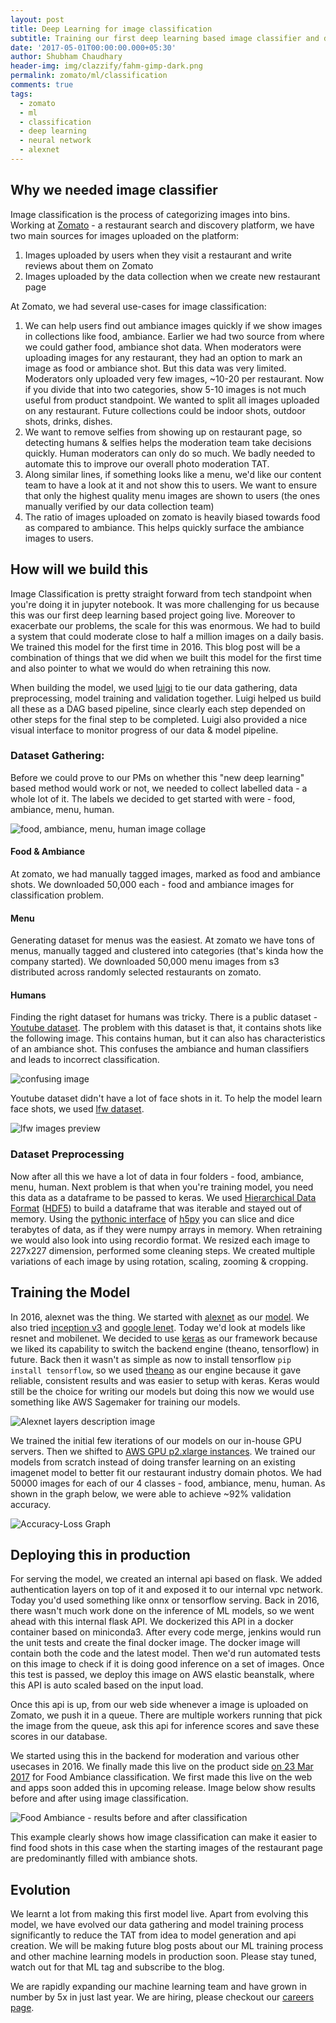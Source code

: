 ```yaml
---
layout: post
title: Deep Learning for image classification
subtitle: Training our first deep learning based image classifier and deploying it to production
date: '2017-05-01T00:00:00.000+05:30'
author: Shubham Chaudhary
header-img: img/clazzify/fahm-gimp-dark.png
permalink: zomato/ml/classification
comments: true
tags:
  - zomato
  - ml
  - classification
  - deep learning
  - neural network
  - alexnet
---
```


## Why we needed image classifier

Image classification is the process of categorizing images into bins.
Working at [Zomato][zomato-homepage] - a restaurant search and discovery platform,
we have two main sources for images uploaded on the platform:

1. Images uploaded by users when they visit a restaurant and write reviews about them on Zomato
2. Images uploaded by the data collection when we create new restaurant page

At Zomato, we had several use-cases for image classification:

1. We can help users find out ambiance images quickly if we show images in collections like food, ambiance.
Earlier we had two source from where we could gather food, ambiance shot data.
When moderators were uploading images for any restaurant, they had an option to mark an image as food or ambiance shot.
But this data was very limited. Moderators only uploaded very few images, ~10-20 per restaurant. Now if you divide
that into two categories, show 5-10 images is not much useful from product standpoint. We wanted to split all images
uploaded on any restaurant.
Future collections could be indoor shots, outdoor shots, drinks, dishes.
2. We want to remove selfies from showing up on restaurant page,
so detecting humans & selfies helps the moderation team take decisions quickly.
Human moderators can only do so much. We badly needed to automate this to improve our overall photo moderation TAT.
3. Along similar lines, if something looks like a menu,
we'd like our content team to have a look at it and not show this to users.
We want to ensure that only the highest quality menu images are shown to users
(the ones manually verified by our data collection team)
4. The ratio of images uploaded on zomato is heavily biased towards food as compared to ambiance.
This helps quickly surface the ambiance images to users.

## How will we build this

Image Classification is pretty straight forward from tech standpoint when you're doing it in jupyter notebook.
It was more challenging for us because this was our first deep learning based project going live.
Moreover to exacerbate our problems, the scale for this was enormous.
We had to build a system that could moderate close to half a million images on a daily basis.
We trained this model for the first time in 2016.
This blog post will be a combination of things that we did when we built this model for the first time and
also pointer to what we would do when retraining this now.

When building the model, we used [luigi][luigi-home] to tie our data gathering, data preprocessing, model training and validation together.
Luigi helped us build all these as a DAG based pipeline, since clearly each step depended on other steps for the final step to be completed.
Luigi also provided a nice visual interface to monitor progress of our data & model pipeline.

### Dataset Gathering:
Before we could prove to our PMs on whether this "new deep learning" based method would work or not,
we needed to collect labelled data - a whole lot of it.
The labels we decided to get started with were - food, ambiance, menu, human.

![food, ambiance, menu, human image collage][fahm-collage]

#### Food & Ambiance
At zomato, we had manually tagged images, marked as food and ambiance shots.
We downloaded 50,000 each - food and ambiance images for classification problem.

#### Menu
Generating dataset for menus was the easiest.
At zomato we have tons of menus, manually tagged and clustered into categories (that's kinda how the company started).
We downloaded 50,000 menu images from s3 distributed across randomly selected restaurants on zomato.

#### Humans
Finding the right dataset for humans was tricky.
There is a public dataset - [Youtube dataset][youtube-dataset].
The problem with this dataset is that, it contains shots like the following image.
This contains human, but it can also has characteristics of an ambiance shot.
This confuses the ambiance and human classifiers and leads to incorrect classification.

![confusing image][confusing-youtube-human-image]

Youtube dataset didn't have a lot of face shots in it. To help the model learn face shots, we used [lfw dataset][lfw-dataset].

![lfw images preview][lfw-images-preview]

### Dataset Preprocessing
Now after all this we have a lot of data in four folders - food, ambiance, menu, human.
Next problem is that when you're training model, you need this data as a dataframe to be passed to keras.
We used [Hierarchical Data Format][hdf] ([HDF5][h5py-home]) to build a dataframe that was iterable and stayed out of memory.
Using the [pythonic interface][h5py-docs] of [h5py][h5py-git] you can slice and dice terabytes of data,
as if they were numpy arrays in memory.
When retraining we would also look into using recordio format.
We resized each image to 227x227 dimension, performed some cleaning steps.
We created multiple variations of each image by using rotation, scaling, zooming & cropping.


## Training the Model

In 2016, alexnet was the thing.
We started with [alexnet][alexnet-paper] as our [model][alexnet-implementation].
We also tried [inception v3][inception-v3-paper] and [google lenet][goog-lenet-paper].
Today we'd look at models like resnet and mobilenet.
We decided to use [keras][keras] as our framework because we liked its capability to switch the backend engine (theano, tensorflow) in future.
Back then it wasn't as simple as now to install tensorflow `pip install tensorflow`,
so we used [theano][theano] as our engine because it gave reliable, consistent results and was easier to setup with keras.
Keras would still be the choice for writing our models but doing this now we would use something like AWS
Sagemaker for training our models.

![Alexnet layers description image][alexnet-layers-image]

We trained the initial few iterations of our models on our in-house GPU servers. Then we shifted to [AWS GPU p2.xlarge
 instances][aws-gpu-instances].
We trained our models from scratch instead of doing transfer learning on an existing imagenet model
to better fit our restaurant industry domain photos.
We had 50000 images for each of our 4 classes - food, ambiance, menu, human.
As shown in the graph below, we were able to achieve ~92% validation accuracy.

![Accuracy-Loss Graph][clazzify-accuracy-loss-graph]


## Deploying this in production

For serving the model, we created an internal api based on flask.
We added authentication layers on top of it and exposed it to our internal vpc network.
Today you'd used something like onnx or tensorflow serving.
Back in 2016, there wasn't much work done on the inference of ML models, so we went ahead with this internal flask API.
We dockerized this API in a docker container based on miniconda3.
After every code merge, jenkins would run the unit tests and create the final docker image.
The docker image will contain both the code and the latest model.
Then we'd run automated tests on this image to check if it is doing good inference on a set of images.
Once this test is passed, we deploy this image on AWS elastic beanstalk, where this API is auto scaled based on the input load.

Once this api is up, from our web side whenever a image is uploaded on Zomato, we push it in a queue.
There are multiple workers running that pick the image from the queue, ask this api for inference scores and save these scores in our database.

We started using this in the backend for moderation and various other usecases in 2016.
We finally made this live on the product side [on 23 Mar 2017][project-deep-announcement] for Food Ambiance classification.
We first made this live on the web and apps soon added this in upcoming release.
Image below show results before and after using image classification.

![Food Ambiance - results before and after classification][food-ambiance-web]

This example clearly shows how image classification can make it easier to find food shots
in this case when the starting images of the restaurant page are predominantly filled with ambiance shots.


## Evolution

We learnt a lot from making this first model live.
Apart from evolving this model, we have evolved our data gathering and model training
process significantly to reduce the TAT from idea to model generation and api creation.
We will be making future blog posts about our ML training process and other machine learning models in production soon.
Please stay tuned, watch out for that ML tag and subscribe to the blog.

We are rapidly expanding our machine learning team and have grown in number by 5x in just last year.
We are hiring, please checkout our [careers page][zomato-careers-page].

<!-- Tensorflow Lite -->

<!--https://docs.google.com/presentation/d/1MaFPaTSEMG90qzjFIQbfDdCKT-p0xYqS7C6Pz-W6sZE/edit#slide=id.g198284fc4a_0_65-->

[food-ambiance-web]: {{site.baseurl}}/img/clazzify/food-ambiance.png
[project-deep-announcement]: https://twitter.com/ylogx/status/844817269297311744
[confusing-youtube-human-image]: {{site.baseurl}}/img/clazzify/human_in_action_1.jpg
[lfw-images-preview]: {{site.baseurl}}/img/clazzify/lfw_six_face_panels.jpg
[youtube-dataset]: http://www.cs.ucf.edu/~liujg/YouTube_Action_dataset.html
[lfw-dataset]: http://vis-www.cs.umass.edu/lfw/
[zomato-homepage]: https://www.zomato.com
[h5py-home]: https://www.h5py.org/
[h5py-git]: https://github.com/h5py/h5py
[h5py-docs]: http://docs.h5py.org/en/stable/quick.html
[hdf]: https://en.wikipedia.org/wiki/Hierarchical_Data_Format
[luigi-home]: https://github.com/spotify/luigi
[alexnet-paper]: https://papers.nips.cc/paper/4824-imagenet-classification-with-deep-convolutional-neural-networks.pdf
[inception-v3-paper]: https://arxiv.org/pdf/1512.00567.pdf
[goog-lenet-paper]: https://www.cs.unc.edu/~wliu/papers/GoogLeNet.pdf
[alexnet-implementation]: https://github.com/Zomato/convnets-keras
[alexnet-layers-image]:  {{site.baseurl}}/img/clazzify/alexnet-layers.png
[keras]: https://keras.io/
[theano]: https://github.com/Theano/Theano
[aws-gpu-instances]: https://aws.amazon.com/ec2/instance-types/#Accelerated_Computing
[clazzify-accuracy-loss-graph]: {{site.baseurl}}/img/clazzify/accuracy-loss-graph.png
[zomato-careers-page]: https://www.zomato.com/careers
[fahm-collage]: {{site.baseurl}}/img/clazzify/fahm-collage.png
